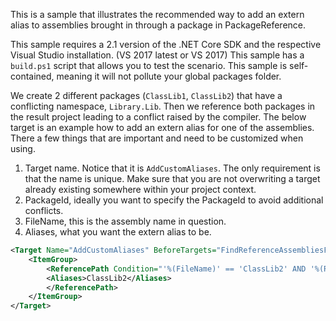 This is a sample that illustrates the recommended way to add an extern alias to assemblies brought in through a package in PackageReference. 

This sample requires a 2.1 version of the .NET Core SDK and the respective Visual Studio installation. (VS 2017 latest or VS 2017)
This sample has a `build.ps1` script that allows you to test the scenario. This sample is self-contained, meaning it will not pollute your global packages folder. 

We create 2 different packages (`ClassLib1`, `ClassLib2`) that have a conflicting namespace, `Library.Lib`. 
Then we reference both packages in the result project leading to a conflict raised by the compiler. 
The below target is an example how to add an extern alias for one of the assemblies. 
There a few things that are important and need to be customized when using. 

1. Target name. Notice that it is `AddCustomAliases`. The only requirement is that the name is unique. Make sure that you are not overwriting a target already existing somewhere within your project context.
1. PackageId, ideally you want to specify the PackageId to avoid additional conflicts.
1. FileName, this is the assembly name in question. 
1. Aliases, what you want the extern alias to be. 

```xml
<Target Name="AddCustomAliases" BeforeTargets="FindReferenceAssembliesForReferences;ResolveReferences">
    <ItemGroup>
        <ReferencePath Condition="'%(FileName)' == 'ClassLib2' AND '%(ReferencePath.NuGetPackageId)' == 'ClassLib2'">
        <Aliases>ClassLib2</Aliases>
        </ReferencePath>
    </ItemGroup>
</Target>
```
